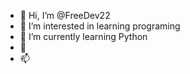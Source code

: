 - 👋 Hi, I’m @FreeDev22
- 👀 I’m interested in learning programing
- 🌱 I’m currently learning Python 
- 💞️ 
- 📫 

<!---
FreeDev22/FreeDev22 is a ✨ special ✨ repository because its `README.md` (this file) appears on your GitHub profile.
You can click the Preview link to take a look at your changes.
--->
